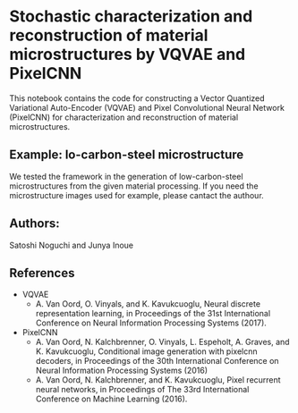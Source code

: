 # Stochastic characterization and reconstruction of material microstructures by VQVAE and PixelCNN
This notebook contains the code for constructing a Vector Quantized Variational Auto-Encoder (VQVAE) and Pixel Convolutional Neural Network (PixelCNN) for characterization and reconstruction of material microstructures. 

## Example: lo-carbon-steel microstructure
We tested the framework in the generation of low-carbon-steel microstructures from the given material processing. If you need the microstructure images used for example, please cantact the authour.

## Authors:
Satoshi Noguchi and Junya Inoue

## References
- VQVAE
  - A. Van Oord, O. Vinyals, and K. Kavukcuoglu, Neural discrete representation learning, in Proceedings of the 31st International Conference on Neural Information Processing Systems (2017).
- PixelCNN
  - A. Van Oord, N. Kalchbrenner, O. Vinyals, L. Espeholt, A. Graves, and K. Kavukcuoglu, Conditional image generation with pixelcnn decoders, in Proceedings of the 30th International Conference on Neural Information Processing Systems (2016)
  - A. Van Oord, N. Kalchbrenner, and K. Kavukcuoglu, Pixel recurrent neural networks, in Proceedings of The 33rd International Conference on Machine Learning (2016).
